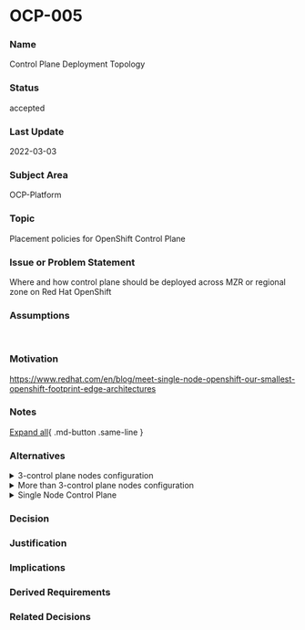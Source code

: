 

# OCP-005

### Name

Control Plane Deployment Topology

### Status

accepted

### Last Update

2022-03-03

### Subject Area

OCP-Platform

### Topic

Placement policies for OpenShift Control Plane

### Issue or Problem Statement

Where and how control plane should be deployed across MZR or regional zone on Red Hat OpenShift

### Assumptions

<br>

### Motivation

<a href="https://www.redhat.com/en/blog/meet-single-node-openshift-our-smallest-openshift-footprint-edge-architectures" target="_blank">https://www.redhat.com/en/blog/meet-single-node-openshift-our-smallest-openshift-footprint-edge-architectures</a>

### Notes



[Expand all](#){ .md-button .same-line }

### Alternatives


    

<details markdown=1>
<summary markdown="span">3-control plane nodes configuration</summary>

<table>
    <caption></caption>
    <thead>
        <tr>
            <th></th>
            <th></th>
        </tr>
    </thead>
    <tr>
        <td> <strong>Name</strong> </td>
        <td>3-control plane nodes configuration</td>
    </tr>
    <tr>
        <td> <strong>Description</strong> </td>
        <td>The redesign of Red Hat OpenShift 4.x and performance improvements of its components make up Red Hat OpenShift 4.x it is no longer necessary to run with more than (&gt;) 3 control plane nodes.
3 control plane nodes can support loss of one node.</td>
    </tr>
    <tr>
        <td> <strong>Best Applied</strong> </td>
        <td></td>
    </tr>
    <tr>
        <td> <strong>Contraindications</strong> </td>
        <td></td>
    </tr>
</table>


</details>


    

<details markdown=1>
<summary markdown="span">More than 3-control plane nodes configuration</summary>

<table>
    <caption></caption>
    <thead>
        <tr>
            <th></th>
            <th></th>
        </tr>
    </thead>
    <tr>
        <td> <strong>Name</strong> </td>
        <td>More than 3-control plane nodes configuration</td>
    </tr>
    <tr>
        <td> <strong>Description</strong> </td>
        <td>N/A</td>
    </tr>
    <tr>
        <td> <strong>Best Applied</strong> </td>
        <td></td>
    </tr>
    <tr>
        <td> <strong>Contraindications</strong> </td>
        <td></td>
    </tr>
</table>


</details>


    

<details markdown=1>
<summary markdown="span">Single Node Control Plane</summary>

<table>
    <caption></caption>
    <thead>
        <tr>
            <th></th>
            <th></th>
        </tr>
    </thead>
    <tr>
        <td> <strong>Name</strong> </td>
        <td>Single Node Control Plane</td>
    </tr>
    <tr>
        <td> <strong>Description</strong> </td>
        <td>Single Node Control Plane - https://www.redhat.com/en/blog/meet-single-node-openshift-our-smallest-openshift-footprint-edge-architectures</td>
    </tr>
    <tr>
        <td> <strong>Best Applied</strong> </td>
        <td></td>
    </tr>
    <tr>
        <td> <strong>Contraindications</strong> </td>
        <td></td>
    </tr>
</table>


</details>


    



### Decision



### Justification



### Implications



### Derived Requirements



### Related Decisions



